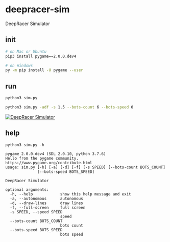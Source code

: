 # deepracer-sim

DeepRacer Simulator

## init

```bash
# on Mac or Ubuntu
pip3 install pygame==2.0.0.dev4

# on Windows
py -m pip install -U pygame --user
```

## run

```bash
python3 sim.py

python3 sim.py -adf -s 1.5 --bots-count 6 --bots-speed 0
```

[![DeepRacer Simulator](http://img.youtube.com/vi/9jSZm7FcqmE/0.jpg)](https://youtu.be/9jSZm7FcqmE?t=0s)

## help

```
python3 sim.py -h

pygame 2.0.0.dev4 (SDL 2.0.10, python 3.7.6)
Hello from the pygame community. https://www.pygame.org/contribute.html
usage: sim.py [-h] [-a] [-d] [-f] [-s SPEED] [--bots-count BOTS_COUNT]
              [--bots-speed BOTS_SPEED]

DeepRacer Simulator

optional arguments:
  -h, --help            show this help message and exit
  -a, --autonomous      autonomous
  -d, --draw-lines      draw lines
  -f, --full-screen     full screen
  -s SPEED, --speed SPEED
                        speed
  --bots-count BOTS_COUNT
                        bots count
  --bots-speed BOTS_SPEED
                        bots speed
```
